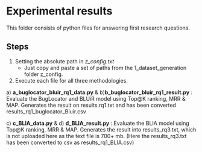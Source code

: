 # Experimental results
This folder consists of python files for answering first research questions.

## Steps
1. Setting the absolute path in _z_config.txt_
    - Just copy and paste a set of paths from the 1_dataset_generation folder z_config.
2. Execute each file for all three methodologies.

a) **a_buglocator_bluir_rq1_data.py** & b)**b_buglocator_bluir_rq1_result.py** : Evaluate the BugLocator and BLUiR model using Top@K ranking, MRR & MAP. Generates the result on results.rq1.txt and has been converted results_rq1_buglocator_Bluir.csv

c) **c_BLIA_data.py** & d) **d_BLIA_result.py** : Evaluate the BLIA model using Top@K ranking, MRR & MAP. Generates the result into results_rq3.txt, which is not uploaded here as the text file is 700+ mb. (Here the results_rq3.txt has been converted to csv as results_rq1_BLIA.csv)
